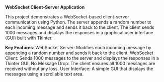 **WebSocket Client-Server Application**

This project demonstrates a WebSocket-based client-server communication using Python. The server appends a random number to each incoming message and sends it back to the client. The client sends 1000 messages and displays the responses in a graphical user interface (GUI) built with Tkinter.

**Key Features**:
WebSocket Server: Modifies each incoming message by appending a random number and sends it back to the client.
WebSocket Client: Sends 1000 messages to the server and displays the responses in a Tkinter GUI.
No Message Drop: The client ensures all 1000 messages are received without any loss.
User Interface: A simple GUI that displays the messages using a scrollable text area.
